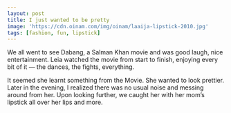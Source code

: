 ```yaml
---
layout: post
title: I just wanted to be pretty
image: 'https://cdn.oinam.com/img/oinam/laaija-lipstick-2010.jpg'
tags: [fashion, fun, lipstick]
---
```


We all went to see Dabang, a Salman Khan movie and was good laugh, nice entertainment. Leia watched the movie from start to finish, enjoying every bit of it — the dances, the fights, everything.

It seemed she learnt something from the Movie. She wanted to look prettier. Later in the evening, I realized there was no usual noise and messing around from her. Upon looking further, we caught her with her mom’s lipstick all over her lips and more.
